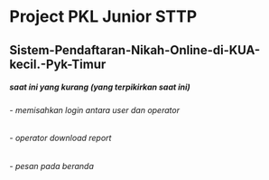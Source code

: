 # Project PKL Junior STTP 
## Sistem-Pendaftaran-Nikah-Online-di-KUA-kecil.-Pyk-Timur


##### saat ini yang kurang (yang terpikirkan saat ini)
###### - memisahkan login antara user dan operator
###### - operator download report
###### - pesan pada beranda
